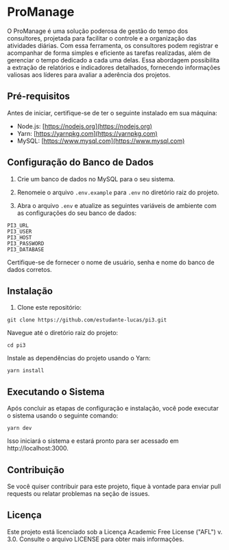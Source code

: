 # ProManage
O ProManage é uma solução poderosa de gestão do tempo dos consultores, projetada para facilitar o controle e a organização das atividades diárias. Com essa ferramenta, os consultores podem registrar e acompanhar de forma simples e eficiente as tarefas realizadas, além de gerenciar o tempo dedicado a cada uma delas. Essa abordagem possibilita a extração de relatórios e indicadores detalhados, fornecendo informações valiosas aos líderes para avaliar a aderência dos projetos.

## Pré-requisitos
Antes de iniciar, certifique-se de ter o seguinte instalado em sua máquina:

-   Node.js: [https://nodejs.org](https://nodejs.org)
-   Yarn: [https://yarnpkg.com](https://yarnpkg.com)
-   MySQL: [https://www.mysql.com](https://www.mysql.com)

## Configuração do Banco de Dados
1. Crie um banco de dados no MySQL para o seu sistema.

2. Renomeie o arquivo `.env.example` para `.env` no diretório raiz do projeto.

3. Abra o arquivo `.env` e atualize as seguintes variáveis de ambiente com as configurações do seu banco de dados:

```
PI3_URL
PI3_USER
PI3_HOST
PI3_PASSWORD
PI3_DATABASE
```

Certifique-se de fornecer o nome de usuário, senha e nome do banco de dados corretos.

## Instalação
1. Clone este repositório:

```shell
git clone https://github.com/estudante-lucas/pi3.git
```

Navegue até o diretório raiz do projeto:

```shell
cd pi3
```

Instale as dependências do projeto usando o Yarn:

```shell
yarn install
```

## Executando o Sistema
Após concluir as etapas de configuração e instalação, você pode executar o sistema usando o seguinte comando:

```shell
yarn dev
```
Isso iniciará o sistema e estará pronto para ser acessado em http://localhost:3000.

## Contribuição
Se você quiser contribuir para este projeto, fique à vontade para enviar pull requests ou relatar problemas na seção de issues.

## Licença
Este projeto está licenciado sob a Licença Academic Free License ("AFL") v. 3.0. Consulte o arquivo LICENSE para obter mais informações.